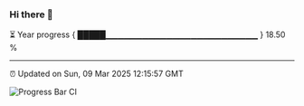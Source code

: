 ### Hi there 👋

⏳ Year progress { █████▁▁▁▁▁▁▁▁▁▁▁▁▁▁▁▁▁▁▁▁▁▁▁▁▁ } 18.50 %

---

⏰ Updated on Sun, 09 Mar 2025 12:15:57 GMT

![Progress Bar CI](https://github.com/code-lakshay/GitHub-Actions-Demo/workflows/Progress%20Bar%20CI/badge.svg)
